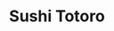 ---
layout: place
title: "Sushi Totoro"
permalink: /california/santa-cruz/sushi-totoro.html
stateAbbr: CA
stateName: California
cityName: Santa Cruz
seo:
  name: "Sushi Totoro"
  type: Restaurant
  links: null
description: "Looking for sushi in Santa Cruz, California? Check out Sushi Totoro for a delightful Japanese dining experience. Enjoy a variety of sushi and other dishes in..."
place_id: ChIJUanddH9qjoARNcPU0ywtggQ
photos:
  - name: >-
      places/ChIJUanddH9qjoARNcPU0ywtggQ/photos/AeeoHcJhoIMFQ88sSWnSa0eGM92msXkli8jbNk6pDpT1kJB8wuEwccPi9vNG9hDrhl5RDeUMSSmB2HBfYV9piFC4ZewUChvcdrC-9kQqBDwIBI91N3iaDMM631HICLtyw67iyuPVeARKhiuIlGdJ6lfQmMC_2j_wfKpeaxxZLqi7CEOFrjaNuORF4N6aBCDpA6EBKxZi-SMnpsuRSRhewoiJDINU-5O71iSMwdBeisg5DOrkuJJznMXsx-svjK0xZwAbX57nZwXoAXP1FDhectpF_o_42eOMNsofnX2VPV674xBwxwB1s8yZxlP37JZt4PoveNmyPY6nYuN5Ev52aHeZrwNVeMzaSNLXdaWNFWJn4o6S1h5DNCR-S349oPrAP1zFncEjZcxWY6pe3WtXFy6_a1HE3X0lM3fD7RVturnBEYOKqwuD
    widthPx: 4032
    heightPx: 3024
    authorAttributions:
      - displayName: Joey Babcock
        uri: https://maps.google.com/maps/contrib/106122192875842363727
        photoUri: >-
          https://lh3.googleusercontent.com/a-/ALV-UjXgbEz2FBS3N6tQFX5d-C1jIQaRDJazc7ENX3eiQuRCQr0gc60Wwg=s100-p-k-no-mo
    flagContentUri: >-
      https://www.google.com/local/imagery/report/?cb_client=maps_api_places.places_api&image_key=!1e10!2sCIHM0ogKEICAgID078fw0gE&hl=en-US
    googleMapsUri: >-
      https://www.google.com/maps/place//data=!3m4!1e2!3m2!1sCIHM0ogKEICAgID078fw0gE!2e10!4m2!3m1!1s0x808e6a7f74dda951:0x4822d2cd3d4c335
  - name: >-
      places/ChIJUanddH9qjoARNcPU0ywtggQ/photos/AeeoHcKicvpXHkAJpI8EcMpGKbY9CYUT1fgXg6rRdZRZvZJXNMYJ3gMbduAOraAet_dSWC2bwYXReUBXpVMJZkk184i7ZSJRRszQ_LeP5ZMqUvPlSzFensSuF5FKufszAJCsVjXP048vQZmm9h4hWZJe3oc6kEYuUufhSrxfDEauXWlxBngBmJfYx16wdtNXwXlvH1J5SVhJUo5qd21VJO8mK4GU6a-umXSjdq-VfEv9Rb9604uanoNyYBTvsE7ARQ70Wy4jvjeNrUPZ91msEGy1sfpJayuM3CJhMqGGYGNDPqI-1A
    widthPx: 1871
    heightPx: 1336
    authorAttributions:
      - displayName: Sushi Totoro
        uri: https://maps.google.com/maps/contrib/100819901203574729599
        photoUri: >-
          https://lh3.googleusercontent.com/a-/ALV-UjW7x2joRbVMIPfXSgDKzE-QnVFZ510evLUE3AcPDGDhyvUevhU=s100-p-k-no-mo
    flagContentUri: >-
      https://www.google.com/local/imagery/report/?cb_client=maps_api_places.places_api&image_key=!1e10!2sAF1QipNtJIy4Jwtp555bI19AxElk11JlFaWXp7o2BFay&hl=en-US
    googleMapsUri: >-
      https://www.google.com/maps/place//data=!3m4!1e2!3m2!1sAF1QipNtJIy4Jwtp555bI19AxElk11JlFaWXp7o2BFay!2e10!4m2!3m1!1s0x808e6a7f74dda951:0x4822d2cd3d4c335
  - name: >-
      places/ChIJUanddH9qjoARNcPU0ywtggQ/photos/AeeoHcKTWgdgyKM-JKwDhHBGN4-ge-ks00FkFk-RlOdXz6ZadqDQcLijjZ1FAHYkx-CjvP1Xn5hYQNNgrqn5zHIWw7Wx4HNGT0-JzWSRf0h_b5PzmM3qdEvKoqwQbeh3WSrQ3MVfdZfEsU7NrlqTIuP742dDeuLzvqIkhy66sdshYG2y-3JEwSlGGOihEnhlC6mGHgneMubu7i2YRfUVqzpA75z7zJK6O7xMp5HIoY-kHp9Bjqxg6HpWezKGNa_dqG0Jr7bfluPu7jJk7UmPBH_Gq3Hbqbg7T5f-kg1SyYZg_LrCmz6WtGxhPKHKuGvWbvknwOHiKloYeWMaUWP3ee-TPoQB54k4JabuY8yhYtv0qxLI32sJH9NjI7_iLWNM1T9MM1FInJHAf4tkzggmt17q3U82tITmXGuZO_3GYOrl1AznXA
    widthPx: 4080
    heightPx: 3072
    authorAttributions:
      - displayName: Kayla Garnet Rose PhD
        uri: https://maps.google.com/maps/contrib/109103690042187888272
        photoUri: >-
          https://lh3.googleusercontent.com/a-/ALV-UjWdPDYpZGwxZX_SUbhq8L7BWtJWXITJ45XT4jhV1Skx7OEoq0qS3w=s100-p-k-no-mo
    flagContentUri: >-
      https://www.google.com/local/imagery/report/?cb_client=maps_api_places.places_api&image_key=!1e10!2sCIHM0ogKEICAgIC_8_b4QA&hl=en-US
    googleMapsUri: >-
      https://www.google.com/maps/place//data=!3m4!1e2!3m2!1sCIHM0ogKEICAgIC_8_b4QA!2e10!4m2!3m1!1s0x808e6a7f74dda951:0x4822d2cd3d4c335
  - name: >-
      places/ChIJUanddH9qjoARNcPU0ywtggQ/photos/AeeoHcI-N_3BP4kI2fCUVj5lkWTdhftmgAEO6FHlxtqw1oKs6R89a4IGQr78Lt2RWFt9IL9upCLqJ4axnyGX6XSrMf98L4egE6-Qons2R4h52EYLKW-UjiMHxbKkOJlympTkxsE4TnaNOWYL8eBxAUeQEsw4VYIYRKlxa96ffcQk8lQilM52-mUCi66vFAjuGruzV0sFz707Bg76V_xU6z3THjdwnHTfaPFJJPuuzktcII4ibS_uRO_wLIm2Vlr9-SQRWfBbKZ6rB-cPduiOsjPx58nVuYvMbljI58PwwYuhOtt4pqPTVKu_cAt6sw7CO4RHICIv26ig_cNy6CoUr7sJ_YIXGOc4F2pyUWaZJbGur9csist2edMS29y1YdIMLF1rakaDDXG1U5YjqM75wiLdBMMVqbD4uSxXBVtqj3_k6U_3ZA
    widthPx: 4080
    heightPx: 3072
    authorAttributions:
      - displayName: Kayla Garnet Rose PhD
        uri: https://maps.google.com/maps/contrib/109103690042187888272
        photoUri: >-
          https://lh3.googleusercontent.com/a-/ALV-UjWdPDYpZGwxZX_SUbhq8L7BWtJWXITJ45XT4jhV1Skx7OEoq0qS3w=s100-p-k-no-mo
    flagContentUri: >-
      https://www.google.com/local/imagery/report/?cb_client=maps_api_places.places_api&image_key=!1e10!2sCIHM0ogKEICAgICz7JXJMg&hl=en-US
    googleMapsUri: >-
      https://www.google.com/maps/place//data=!3m4!1e2!3m2!1sCIHM0ogKEICAgICz7JXJMg!2e10!4m2!3m1!1s0x808e6a7f74dda951:0x4822d2cd3d4c335
  - name: >-
      places/ChIJUanddH9qjoARNcPU0ywtggQ/photos/AeeoHcK7eo4dnFlvDcqgC1VTdFYQxoQgAsBtsKWWlJ0dvvVFe2xQtbaiDOZjNUZnkC1RlROSAuRWZlGKA_hnGcaErCvuryZBXV4QslaOO6ZZKUgOketuI4R7UWfJi-M7eDKoPPU-82-onjtKsaw_YR47866rR0qZuHMsCfTVW-kRqQeOaZuPqC56NvA6dt-JfkwXJkqKCz6Y9aPcQkIiiovxsP0wXgC3gjrkLuASLv34rnMpIBBvlPTl3z_DsYw2YuLx1-urGrRC2EjHx6U4s7thomLzHh1Sbq-CYZuLKxOgKlHfkw
    widthPx: 3264
    heightPx: 2448
    authorAttributions:
      - displayName: Sushi Totoro
        uri: https://maps.google.com/maps/contrib/100819901203574729599
        photoUri: >-
          https://lh3.googleusercontent.com/a-/ALV-UjW7x2joRbVMIPfXSgDKzE-QnVFZ510evLUE3AcPDGDhyvUevhU=s100-p-k-no-mo
    flagContentUri: >-
      https://www.google.com/local/imagery/report/?cb_client=maps_api_places.places_api&image_key=!1e10!2sAF1QipNJ6-qKNfalgnUWRI-5qqi4NZR1vaggXNOcbSmV&hl=en-US
    googleMapsUri: >-
      https://www.google.com/maps/place//data=!3m4!1e2!3m2!1sAF1QipNJ6-qKNfalgnUWRI-5qqi4NZR1vaggXNOcbSmV!2e10!4m2!3m1!1s0x808e6a7f74dda951:0x4822d2cd3d4c335
  - name: >-
      places/ChIJUanddH9qjoARNcPU0ywtggQ/photos/AeeoHcLQuIrbnT3lNaSwemmNe1VkI0OYsz6bwQzpni8Ct8ihe-PpwGqW5JhEDCgKE_KLk0iDIFg-_cyRQYsOpcxIAOnz81aQ4kxDCeV6H8oTG0odEZLruEtQW0MEUqcLSDkBYa8jbHtoLrBoEodCijJobPFo0nNt4aSnClqR-GLjSCc1KPYevqHCuR-fPO7DBAhrP0bb4-ow_NPvVsyaHJmBfQiVeOp1wYOYg2kq7jTUuSTpAvCPaNEJZ5tfWaqO58tEHpelhUjdFZw0nnCgMetNG7KWTWt96lXTfFQlnf_fIRNnqZyV--DEjwhzPopzBzNHXCQJEhSLHYhnDq-GPMjScBYs06P29hD6XEEcYbkUawXZGmniIt7T4IOnJjC2JgzfucboFxQfPbgFHoP6iDF6m46C7MPjXu_0bkYuYc3Yf6w
    widthPx: 4000
    heightPx: 3000
    authorAttributions:
      - displayName: Marc M
        uri: https://maps.google.com/maps/contrib/108021250302030471984
        photoUri: >-
          https://lh3.googleusercontent.com/a-/ALV-UjW3mSQUr4OSBG85pG1i8f1C2xsCwKs24_dLwJXwjiV6hjMyNdLH=s100-p-k-no-mo
    flagContentUri: >-
      https://www.google.com/local/imagery/report/?cb_client=maps_api_places.places_api&image_key=!1e10!2sCIHM0ogKEICAgIDb2Y37MA&hl=en-US
    googleMapsUri: >-
      https://www.google.com/maps/place//data=!3m4!1e2!3m2!1sCIHM0ogKEICAgIDb2Y37MA!2e10!4m2!3m1!1s0x808e6a7f74dda951:0x4822d2cd3d4c335
  - name: >-
      places/ChIJUanddH9qjoARNcPU0ywtggQ/photos/AeeoHcL86lkKPBwEoC3HQWisipyXXobTT2LfTUF8FwONz8PHkOZuo_ZLa8NeFxxS4ZhJBexV9fsQvK0XBRn5YSO74rIJLOmvE5tGM5MS5Vf48UG-5E3xqhjF97EISig2zKc5zVM1sS2jBvrv9DPSilSQ6KH8JKf777dUG9ZeQhOgVxNrLZTtF0FYCxgXbNMNLG3c5wQqVc5lMIQnWqDEuV7k3_u-1q8PZB1TGVYIta5tY6cC3ludD53uab4FnqKDYGLxvPljvYVk1t94y1BDfM09ckyAJvJC4lN2WSYWD9IdRF0KcY4kAsrj9LfKNuBpryyULoNmz7PbZXMqPIbsAm-knR0RFtK4UEgOC40FW5ZEEgDL0il1Ryc8xd4POE_S23SL2LDRdk7ivUKjIYjvZABDWNnxFTxpid0ADbnLHXpr3Mb13w
    widthPx: 3000
    heightPx: 4000
    authorAttributions:
      - displayName: Scott Gatze
        uri: https://maps.google.com/maps/contrib/112771267718136607614
        photoUri: >-
          https://lh3.googleusercontent.com/a-/ALV-UjXbu52l6k4b5-KDgpXYbgQxCgjLDAbyiKEKI10fKYZwDcgl50fSlw=s100-p-k-no-mo
    flagContentUri: >-
      https://www.google.com/local/imagery/report/?cb_client=maps_api_places.places_api&image_key=!1e10!2sCIHM0ogKEICAgID9p4yREw&hl=en-US
    googleMapsUri: >-
      https://www.google.com/maps/place//data=!3m4!1e2!3m2!1sCIHM0ogKEICAgID9p4yREw!2e10!4m2!3m1!1s0x808e6a7f74dda951:0x4822d2cd3d4c335
  - name: >-
      places/ChIJUanddH9qjoARNcPU0ywtggQ/photos/AeeoHcI9II-ypZ9K9fQrWi9DUgNzyUAq6lehpJugNZHL08kY-mfZ-VENbqTRFtJFd-mSjlwJe-Rr4qYrTO-BJYwveAlXZtXjefqZs6f4Uk34kTxlO0cZEwL9dL9714-T0wpI03lGiPpkgMORd7nZwkO-5j1YFA6WckLyicHq-UXWP7fUS48RHbuugUzcPtky_8TTYeKlMXOeZYNv6V-AGznKNds0PAA9FFYebu24mPE0g18pOAqAgVIOHcKNk6aoUd9k3UL4jdmvvkHMRbU-nkJw70nix4TNjy9m3twvLzK4G87IZeVcFdsYHuDqqdDxe_8Lim3KFn5rTaFo6XxR3OLosPHrG6nw-f_jLEv8k_HI40ifaB4PW19efJmWUDznaujFj9GVwQjKRIFee1dc6QZAGgvrbl-m3gyedYiVvkiXOld0Ag
    widthPx: 4032
    heightPx: 1960
    authorAttributions:
      - displayName: Jesus Vasquez
        uri: https://maps.google.com/maps/contrib/114558483320383502085
        photoUri: >-
          https://lh3.googleusercontent.com/a-/ALV-UjUphRA3rM5dYq2vE_Dak4suFhq5qdtzjE9znHYg8aZe9kdtv6ocZQ=s100-p-k-no-mo
    flagContentUri: >-
      https://www.google.com/local/imagery/report/?cb_client=maps_api_places.places_api&image_key=!1e10!2sCIHM0ogKEICAgICume7lPA&hl=en-US
    googleMapsUri: >-
      https://www.google.com/maps/place//data=!3m4!1e2!3m2!1sCIHM0ogKEICAgICume7lPA!2e10!4m2!3m1!1s0x808e6a7f74dda951:0x4822d2cd3d4c335
  - name: >-
      places/ChIJUanddH9qjoARNcPU0ywtggQ/photos/AeeoHcJJNyqGOtVU-pwtXFmOJRUKsbjnb_NZYaleGjP6hzdLAeIG5eFvOYkfS3yq91Le5sZ6n5BvRCiZYiOqak5vIaHRyoKv_EdP8rrbCoaOs0E8J9mu7Kkn6XW58rjB1tAdoaPXMpfO6QV1-YwZ4K4ryzs0yNs4NeaVDEfeoYu-15NdS26xz-vsC8eoIAYBMS1liMDtJd3c5iBpJCc4OJDSo8JSgRXXmlSpB8mJ6uG19gX5SJ_TluqK05T2jF4k2eoAiV86pFdiGywpvgpBBRL_EIZZUMfvP1RDVZp7QYmYmO8Kv-FWUN9CsJuucmQnWnaKHMvOeKun4tOJ-Pmn9BV9_jX4Gmk4ytyxsc85ohunQZMqREPsFQVi6T3I-ld-dFOK32T4tun8b197ThEuJBDzV_B80iy41ciZrXJISHZQq1h6gUHR
    widthPx: 3024
    heightPx: 4032
    authorAttributions:
      - displayName: Amy Law
        uri: https://maps.google.com/maps/contrib/108532401211401783776
        photoUri: >-
          https://lh3.googleusercontent.com/a-/ALV-UjXhdJQJdLZPuJpv_vp1ppPnO_o_fZlXjiZKBYibCOPYrToOg0dz=s100-p-k-no-mo
    flagContentUri: >-
      https://www.google.com/local/imagery/report/?cb_client=maps_api_places.places_api&image_key=!1e10!2sCIHM0ogKEICAgICXksGNzwE&hl=en-US
    googleMapsUri: >-
      https://www.google.com/maps/place//data=!3m4!1e2!3m2!1sCIHM0ogKEICAgICXksGNzwE!2e10!4m2!3m1!1s0x808e6a7f74dda951:0x4822d2cd3d4c335
  - name: >-
      places/ChIJUanddH9qjoARNcPU0ywtggQ/photos/AeeoHcLXKExu06gOYZ-mwMM4UmMfAOlUksjZiwP8751wWrQEH4CovgpClshojpvcrKrVqNUJQAiZW1HR2N-kSVwtxfqGy8A7MZVFrOBl8c_sVesYBEibzIN3g1XD7PGy81J5tzykJaTu5rQlUBtejDSMpMCDrbSVpNl05ZMUT0Mm9AI1oVQKttBpVoP9Gl-4oyWdWt_RM0I3DNUi1RBy1LIBafkUMOgUt3nu_dOU7CrtLPpAE46uuZLZveu9JHOXEGxJr65njaZ-8nK7PaLz922Q64pMyJTaOZ3TXN8GIhNJWgmwsV69AgA3tTaUpotSVM5CA1vMtAD5fDKqFvtECeo2R71EIoWxbqQHtscgEyWTMu6Rcs7NTP12ceFa8MiGVHGZbIziEnPL3Jh92zXA5Gkc5fWLV2n4OwDkRdn2KBTREj_6lA
    widthPx: 3000
    heightPx: 4000
    authorAttributions:
      - displayName: Collin Tse
        uri: https://maps.google.com/maps/contrib/113573693343961908075
        photoUri: >-
          https://lh3.googleusercontent.com/a-/ALV-UjXm00F6Fcxc6DHIP7a4qIHoivAJ-KxJxhwCNdiAUjV0bBgwAJFW5g=s100-p-k-no-mo
    flagContentUri: >-
      https://www.google.com/local/imagery/report/?cb_client=maps_api_places.places_api&image_key=!1e10!2sCIHM0ogKEICAgIDa-NvESg&hl=en-US
    googleMapsUri: >-
      https://www.google.com/maps/place//data=!3m4!1e2!3m2!1sCIHM0ogKEICAgIDa-NvESg!2e10!4m2!3m1!1s0x808e6a7f74dda951:0x4822d2cd3d4c335
address: 1701 Mission St, Santa Cruz, CA 95060, USA
street: 1701 Mission St
city: Santa Cruz
state: CA
zip: '95060'
country: USA
neighborhood: null
latitude: '36.965237'
longitude: '-122.041143'
accessibility_options:
  wheelchairAccessibleParking: true
  wheelchairAccessibleEntrance: true
  wheelchairAccessibleSeating: true
business_status: OPERATIONAL
name: Sushi Totoro
google_maps_links:
  directionsUri: >-
    https://www.google.com/maps/dir//''/data=!4m7!4m6!1m1!4e2!1m2!1m1!1s0x808e6a7f74dda951:0x4822d2cd3d4c335!3e0
  placeUri: https://maps.google.com/?cid=324871793679844149
  writeAReviewUri: >-
    https://www.google.com/maps/place//data=!4m3!3m2!1s0x808e6a7f74dda951:0x4822d2cd3d4c335!12e1
  reviewsUri: >-
    https://www.google.com/maps/place//data=!4m4!3m3!1s0x808e6a7f74dda951:0x4822d2cd3d4c335!9m1!1b1
  photosUri: >-
    https://www.google.com/maps/place//data=!4m3!3m2!1s0x808e6a7f74dda951:0x4822d2cd3d4c335!10e5
primary_type: Sushi Restaurant
opening_hours:
  regular: null
  current: null
secondary_opening_hours:
  regular:
    weekdayDescriptions: null
    type: null
  current:
    weekdayDescriptions: null
    type: null
phone: (831) 426-6660
price_level: PRICE_LEVEL_MODERATE
price_range: $20 &ndash; $30
rating: '4.3'
rating_count: 387
website: null
reviews: null
parking_options: null
payment_options: null
allow_dogs: null
curbside_pickup: null
delivery: null
dine_in: null
good_for_children: null
good_for_groups: null
good_for_sports: null
live_music: null
menu_for_children: null
outdoor_seating: null
reservable: null
restroom: null
serves_beer: null
serves_breakfast: null
serves_brunch: null
serves_cocktails: null
serves_coffee: null
serves_dinner: null
serves_dessert: null
serves_lunch: null
serves_vegetarian_food: null
serves_wine: null
takeout: null
summary: null

---